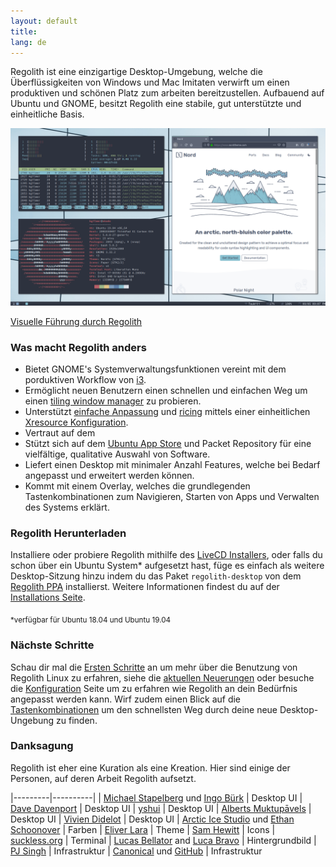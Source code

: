 ```yaml
---
layout: default
title: 
lang: de
---
```

Regolith ist eine einzigartige Desktop-Umgebung, welche die Überflüssigkeiten von Windows und Mac Imitaten verwirft um einen produktiven und schönen Platz zum arbeiten bereitzustellen. Aufbauend auf Ubuntu und GNOME, besitzt Regolith  eine stabile, gut unterstützte und einheitliche Basis.

<a href="/assets/screenshot-intro.png"><img class="screenshot" alt="Einführungs Screenshot" src="/assets/screenshot-intro.png"/></a>

[Visuelle Führung durch Regolith](/visual-tour.html)

### Was macht Regolith anders

- Bietet GNOME's Systemverwaltungsfunktionen vereint mit dem porduktiven Workflow von [i3](https://i3wm.org/).
- Ermöglicht neuen Benutzern einen schnellen und einfachen Weg um einen [tiling window manager](https://opensource.com/article/18/8/i3-tiling-window-manager) zu probieren.
- Unterstützt [einfache Anpassung](https://github.com/regolith-linux/regolith-desktop/wiki/Customize) und [ricing](https://www.reddit.com/r/unixporn/) mittels einer einheitlichen [Xresource Konfiguration](https://github.com/regolith-linux/regolith-styles/blob/master/Xresources/root).
- Vertraut auf dem 
- Stützt sich auf dem [Ubuntu App Store](https://snapcraft.io/store) und Packet Repository für eine vielfältige, qualitative Auswahl von Software.
- Liefert einen Desktop mit minimaler Anzahl Features, welche bei Bedarf angepasst und erweitert werden können.
- Kommt mit einem Overlay, welches die grundlegenden Tastenkombinationen zum Navigieren, Starten von Apps und Verwalten des Systems erklärt.

### Regolith Herunterladen

Installiere oder probiere Regolith mithilfe des [LiveCD Installers](https://sourceforge.net/projects/regolith-linux/), oder falls du schon über ein Ubuntu System* aufgesetzt hast, füge es einfach als weitere Desktop-Sitzung  hinzu indem du das Paket `regolith-desktop` von dem [Regolith PPA](https://launchpad.net/~kgilmer/+archive/ubuntu/regolith-stable) installierst. Weitere Informationen findest du auf der [Installations Seite](https://github.com/regolith-linux/regolith-desktop/wiki/Install-Regolith).


<sub>*verfügbar für Ubuntu 18.04 und Ubuntu 19.04</sub>

### Nächste Schritte

Schau dir mal die [Ersten Schritte](https://github.com/regolith-linux/regolith-desktop/wiki/Getting-Started) an um mehr über die Benutzung von Regolith Linux zu erfahren, siehe die [aktuellen Neuerungen](/news.html) oder besuche die [Konfiguration](https://github.com/regolith-linux/regolith-desktop/wiki/Customize) Seite um zu erfahren wie Regolith an dein Bedürfnis angepasst werden kann. Wirf zudem einen Blick auf die [Tastenkombinationen](https://github.com/regolith-linux/regolith-desktop/wiki/Keybindings) um den schnellsten Weg durch deine neue Desktop-Ungebung zu finden.

### Danksagung
Regolith ist eher eine Kuration als eine Kreation. Hier sind einige der Personen, auf deren Arbeit Regolith aufsetzt.

|---------|----------|
| [Michael Stapelberg](https://i3wm.org) und [Ingo Bürk](https://github.com/Airblader/i3) | Desktop UI
| [Dave Davenport](https://github.com/davatorium/rofi) | Desktop UI
| [yshui](https://github.com/yshui/compton) | Desktop UI
| [Alberts Muktupāvels](https://wiki.gnome.org/Projects/GnomeFlashback) | Desktop UI
| [Vivien Didelot](https://github.com/vivien/i3blocks) | Desktop UI
| [Arctic Ice Studio](https://github.com/arcticicestudio) und [Ethan Schoonover](https://ethanschoonover.com/solarized/) | Farben
| [Eliver Lara](https://github.com/EliverLara/Nordic) | Theme
| [Sam Hewitt](https://snwh.org/paper) | Icons
| [suckless.org](https://st.suckless.org) | Terminal
| [Lucas Bellator](https://unsplash.com/photos/C0OD8OM-oM0) and [Luca Bravo](https://unsplash.com/photos/xnqVGsbXgV4) | Hintergrundbild
| [PJ Singh](https://launchpad.net/cubic) | Infrastruktur
| [Canonical](https://canonical.com) und [GitHub](https://github.com) | Infrastruktur